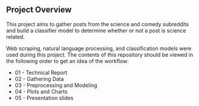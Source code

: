 ## Project Overview

This project aims to gather posts from the science and comedy subreddits and build a classifier model to determine whether or not a post is science related.

Web scraping, natural language processing, and classification models were used during this project.  The contents of this repository should be viewed in the following order to get an idea of the workflow:

  - 01 - Technical Report
  - 02 - Gathering Data
  - 03 - Preprocessing and Modeling
  - 04 - Plots and Charts
  - 05 - Presentation slides

